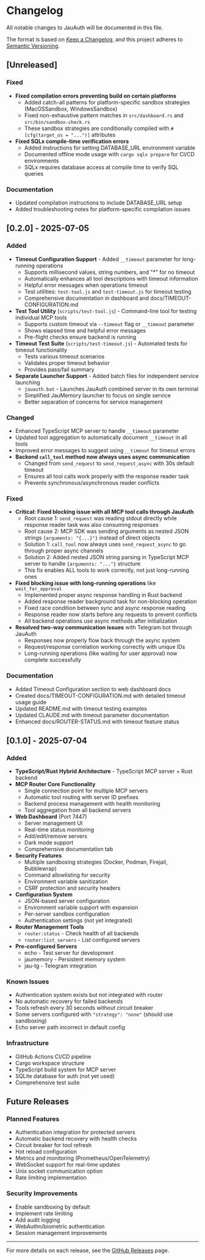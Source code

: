 # Changelog

All notable changes to JauAuth will be documented in this file.

The format is based on [Keep a Changelog](https://keepachangelog.com/en/1.0.0/),
and this project adheres to [Semantic Versioning](https://semver.org/spec/v2.0.0.html).

## [Unreleased]

### Fixed
- **Fixed compilation errors preventing build on certain platforms**
  - Added catch-all patterns for platform-specific sandbox strategies (MacOSSandbox, WindowsSandbox)
  - Fixed non-exhaustive pattern matches in `src/dashboard.rs` and `src/bin/sandbox-check.rs`
  - These sandbox strategies are conditionally compiled with `#[cfg(target_os = "...")]` attributes
- **Fixed SQLx compile-time verification errors**
  - Added instructions for setting DATABASE_URL environment variable
  - Documented offline mode usage with `cargo sqlx prepare` for CI/CD environments
  - SQLx requires database access at compile time to verify SQL queries

### Documentation
- Updated compilation instructions to include DATABASE_URL setup
- Added troubleshooting notes for platform-specific compilation issues

## [0.2.0] - 2025-07-05

### Added
- **Timeout Configuration Support** - Added `__timeout` parameter for long-running operations
  - Supports millisecond values, string numbers, and "*" for no timeout
  - Automatically enhances all tool descriptions with timeout information
  - Helpful error messages when operations timeout
  - Test utilities: `test-tool.js` and `test-timeout.js` for timeout testing
  - Comprehensive documentation in dashboard and docs/TIMEOUT-CONFIGURATION.md
- **Test Tool Utility** (`scripts/test-tool.js`) - Command-line tool for testing individual MCP tools
  - Supports custom timeout via `--timeout` flag or `__timeout` parameter
  - Shows elapsed time and helpful error messages
  - Pre-flight checks ensure backend is running
- **Timeout Test Suite** (`scripts/test-timeout.js`) - Automated tests for timeout functionality
  - Tests various timeout scenarios
  - Validates proper timeout behavior
  - Provides pass/fail summary
- **Separate Launcher Support** - Added batch files for independent service launching
  - `jauauth.bat` - Launches JauAuth combined server in its own terminal
  - Simplified JauMemory launcher to focus on single service
  - Better separation of concerns for service management

### Changed
- Enhanced TypeScript MCP server to handle `__timeout` parameter
- Updated tool aggregation to automatically document `__timeout` in all tools
- Improved error messages to suggest using `__timeout` for timeout errors
- **Backend `call_tool` method now always uses async communication**
  - Changed from `send_request` to `send_request_async` with 30s default timeout
  - Ensures all tool calls work properly with the response reader task
  - Prevents synchronous/asynchronous reader conflicts

### Fixed
- **Critical: Fixed blocking issue with all MCP tool calls through JauAuth**
  - Root cause 1: `send_request` was reading stdout directly while response reader task was also consuming responses
  - Root cause 2: MCP SDK was sending arguments as nested JSON strings `{arguments: "{...}"}` instead of direct objects
  - Solution 1: `call_tool` now always uses `send_request_async` to go through proper async channels
  - Solution 2: Added nested JSON string parsing in TypeScript MCP server to handle `{arguments: "..."}` structure
  - This fix enables ALL tools to work correctly, not just long-running ones
- **Fixed blocking issue with long-running operations** like `wait_for_approval`
  - Implemented proper async response handling in Rust backend
  - Added response reader background task for non-blocking operation
  - Fixed race condition between sync and async response reading
  - Response reader now starts before any requests to prevent conflicts
  - All backend operations use async methods after initialization
- **Resolved two-way communication issues** with Telegram bot through JauAuth
  - Responses now properly flow back through the async system
  - Request/response correlation working correctly with unique IDs
  - Long-running operations (like waiting for user approval) now complete successfully

### Documentation
- Added Timeout Configuration section to web dashboard docs
- Created docs/TIMEOUT-CONFIGURATION.md with detailed timeout usage guide
- Updated README.md with timeout testing examples
- Updated CLAUDE.md with timeout parameter documentation
- Enhanced docs/ROUTER-STATUS.md with timeout feature status

## [0.1.0] - 2025-07-04

### Added
- **TypeScript/Rust Hybrid Architecture** - TypeScript MCP server + Rust backend
- **MCP Router Core Functionality**
  - Single connection point for multiple MCP servers
  - Automatic tool routing with server ID prefixes
  - Backend process management with health monitoring
  - Tool aggregation from all backend servers
- **Web Dashboard** (Port 7447)
  - Server management UI
  - Real-time status monitoring
  - Add/edit/remove servers
  - Dark mode support
  - Comprehensive documentation tab
- **Security Features**
  - Multiple sandboxing strategies (Docker, Podman, Firejail, Bubblewrap)
  - Command allowlisting for security
  - Environment variable sanitization
  - CSRF protection and security headers
- **Configuration System**
  - JSON-based server configuration
  - Environment variable support with expansion
  - Per-server sandbox configuration
  - Authentication settings (not yet integrated)
- **Router Management Tools**
  - `router:status` - Check health of all backends
  - `router:list_servers` - List configured servers
- **Pre-configured Servers**
  - echo - Test server for development
  - jaumemory - Persistent memory system
  - jau-tg - Telegram integration

### Known Issues
- Authentication system exists but not integrated with router
- No automatic recovery for failed backends
- Tools refresh every 30 seconds without circuit breaker
- Some servers configured with `"strategy": "none"` (should use sandboxing)
- Echo server path incorrect in default config

### Infrastructure
- GitHub Actions CI/CD pipeline
- Cargo workspace structure
- TypeScript build system for MCP server
- SQLite database for auth (not yet used)
- Comprehensive test suite

## Future Releases

### Planned Features
- Authentication integration for protected servers
- Automatic backend recovery with health checks
- Circuit breaker for tool refresh
- Hot reload configuration
- Metrics and monitoring (Prometheus/OpenTelemetry)
- WebSocket support for real-time updates
- Unix socket communication option
- Rate limiting implementation

### Security Improvements
- Enable sandboxing by default
- Implement rate limiting
- Add audit logging
- WebAuthn/biometric authentication
- Session management improvements

---

For more details on each release, see the [GitHub Releases](https://github.com/yourusername/JauAuth/releases) page.